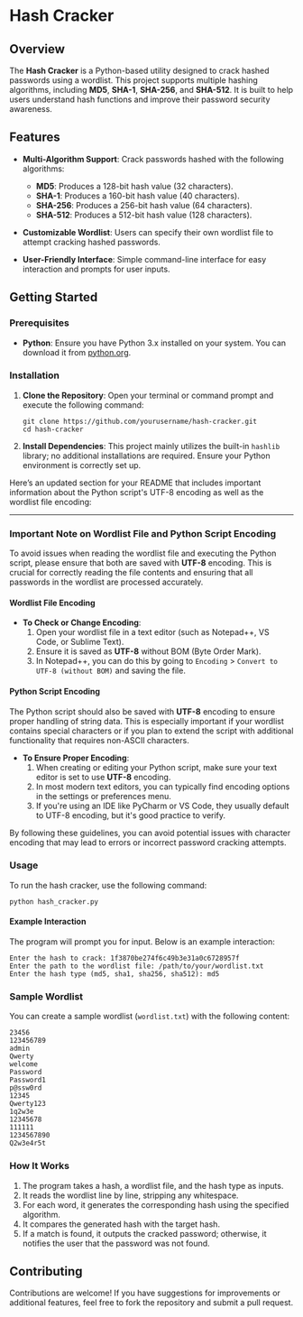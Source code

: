 # Hash Cracker
## Overview

The **Hash Cracker** is a Python-based utility designed to crack hashed passwords using a wordlist. This project supports multiple hashing algorithms, including **MD5**, **SHA-1**, **SHA-256**, and **SHA-512**. It is built to help users understand hash functions and improve their password security awareness.

## Features

- **Multi-Algorithm Support**: Crack passwords hashed with the following algorithms:
  - **MD5**: Produces a 128-bit hash value (32 characters).
  - **SHA-1**: Produces a 160-bit hash value (40 characters).
  - **SHA-256**: Produces a 256-bit hash value (64 characters).
  - **SHA-512**: Produces a 512-bit hash value (128 characters).

- **Customizable Wordlist**: Users can specify their own wordlist file to attempt cracking hashed passwords.

- **User-Friendly Interface**: Simple command-line interface for easy interaction and prompts for user inputs.

## Getting Started

### Prerequisites

- **Python**: Ensure you have Python 3.x installed on your system. You can download it from [python.org](https://www.python.org/downloads/).

### Installation

1. **Clone the Repository**: 
   Open your terminal or command prompt and execute the following command:
   ```
   git clone https://github.com/yourusername/hash-cracker.git
   cd hash-cracker
   ```

2. **Install Dependencies**: 
   This project mainly utilizes the built-in `hashlib` library; no additional installations are required. Ensure your Python environment is correctly set up.

Here’s an updated section for your README that includes important information about the Python script's UTF-8 encoding as well as the wordlist file encoding:

---

### Important Note on Wordlist File and Python Script Encoding

To avoid issues when reading the wordlist file and executing the Python script, please ensure that both are saved with **UTF-8** encoding. This is crucial for correctly reading the file contents and ensuring that all passwords in the wordlist are processed accurately.

#### Wordlist File Encoding

- **To Check or Change Encoding**:
  1. Open your wordlist file in a text editor (such as Notepad++, VS Code, or Sublime Text).
  2. Ensure it is saved as **UTF-8** without BOM (Byte Order Mark).
  3. In Notepad++, you can do this by going to `Encoding` > `Convert to UTF-8 (without BOM)` and saving the file.

#### Python Script Encoding

The Python script should also be saved with **UTF-8** encoding to ensure proper handling of string data. This is especially important if your wordlist contains special characters or if you plan to extend the script with additional functionality that requires non-ASCII characters.

- **To Ensure Proper Encoding**:
  1. When creating or editing your Python script, make sure your text editor is set to use **UTF-8** encoding.
  2. In most modern text editors, you can typically find encoding options in the settings or preferences menu.
  3. If you're using an IDE like PyCharm or VS Code, they usually default to UTF-8 encoding, but it's good practice to verify.

By following these guidelines, you can avoid potential issues with character encoding that may lead to errors or incorrect password cracking attempts.

### Usage

To run the hash cracker, use the following command:
```
python hash_cracker.py
```

#### Example Interaction

The program will prompt you for input. Below is an example interaction:
```
Enter the hash to crack: 1f3870be274f6c49b3e31a0c6728957f
Enter the path to the wordlist file: /path/to/your/wordlist.txt
Enter the hash type (md5, sha1, sha256, sha512): md5
```

### Sample Wordlist

You can create a sample wordlist (`wordlist.txt`) with the following content:
```
23456 
123456789 
admin 
Qwerty 
welcome 
Password 
Password1 
p@ssw0rd 
12345 
Qwerty123 
1q2w3e 
12345678 
111111 
1234567890 
Q2w3e4r5t
```

### How It Works

1. The program takes a hash, a wordlist file, and the hash type as inputs.
2. It reads the wordlist line by line, stripping any whitespace.
3. For each word, it generates the corresponding hash using the specified algorithm.
4. It compares the generated hash with the target hash.
5. If a match is found, it outputs the cracked password; otherwise, it notifies the user that the password was not found.

## Contributing

Contributions are welcome! If you have suggestions for improvements or additional features, feel free to fork the repository and submit a pull request.
